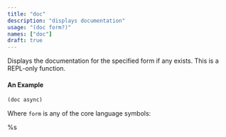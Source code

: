 ```yaml
---
title: "doc"
description: "displays documentation"
usage: "(doc form?)"
names: ["doc"]
draft: true
---
```


Displays the documentation for the specified form if any exists. This is a
REPL-only function.

#### An Example

```scheme
(doc async)
```

Where `form` is any of the core language symbols:

%s
